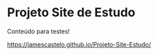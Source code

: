 # Projeto Site de Estudo
 Conteúdo para testes!
 
https://jamescastelo.github.io/Projeto-Site-Estudo/
